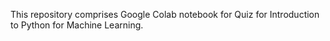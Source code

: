 This repository comprises Google Colab notebook for Quiz for Introduction to Python for Machine Learning.
